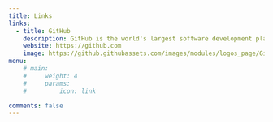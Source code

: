 ```yaml
---
title: Links
links:
  - title: GitHub
    description: GitHub is the world's largest software development platform.
    website: https://github.com
    image: https://github.githubassets.com/images/modules/logos_page/GitHub-Mark.png
menu:
    # main: 
    #     weight: 4
    #     params:
    #         icon: link

comments: false
---
```

